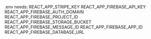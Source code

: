 .env needs:
REACT_APP_STRIPE_KEY
REACT_APP_FIREBASE_API_KEY
REACT_APP_FIREBASE_AUTH_DOMAIN
REACT_APP_FIREBASE_PROJECT_ID
REACT_APP_FIREBASE_STORAGE_BUCKET
REACT_APP_FIREBASE_MESSAGE_ID
REACT_APP_FIREBASE_APP_ID
REACT_APP_FIREBASE_DATABASE_URL